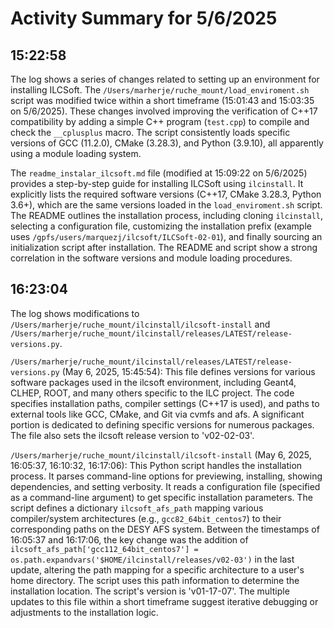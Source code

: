 # Activity Summary for 5/6/2025

## 15:22:58
The log shows a series of changes related to setting up an environment for installing ILCSoft.  The `/Users/marherje/ruche_mount/load_enviroment.sh` script was modified twice within a short timeframe (15:01:43 and 15:03:35 on 5/6/2025).  These changes involved improving the verification of C++17 compatibility by adding a simple C++ program (`test.cpp`) to compile and check the `__cplusplus` macro.  The script consistently loads specific versions of GCC (11.2.0), CMake (3.28.3), and Python (3.9.10), all apparently using a module loading system.

The `readme_instalar_ilcsoft.md` file (modified at 15:09:22 on 5/6/2025) provides a step-by-step guide for installing ILCSoft using `ilcinstall`. It explicitly lists the required software versions (C++17, CMake 3.28.3, Python 3.6+), which are the same versions loaded in the `load_enviroment.sh` script. The README outlines the installation process, including cloning `ilcinstall`, selecting a configuration file, customizing the installation prefix (example uses `/gpfs/users/marquezj/ilcsoft/ILCSoft-02-01`), and finally sourcing an initialization script after installation.  The README and script show a strong correlation in the software versions and module loading procedures.


## 16:23:04
The log shows modifications to `/Users/marherje/ruche_mount/ilcinstall/ilcsoft-install` and `/Users/marherje/ruche_mount/ilcinstall/releases/LATEST/release-versions.py`.

`/Users/marherje/ruche_mount/ilcinstall/releases/LATEST/release-versions.py` (May 6, 2025, 15:45:54): This file defines versions for various software packages used in the ilcsoft environment, including Geant4, CLHEP, ROOT, and many others specific to the ILC project.  The code specifies installation paths, compiler settings (C++17 is used), and paths to external tools like GCC, CMake, and Git via cvmfs and afs.  A significant portion is dedicated to defining specific versions for numerous packages.  The file also sets the ilcsoft release version to 'v02-02-03'.


`/Users/marherje/ruche_mount/ilcinstall/ilcsoft-install` (May 6, 2025, 16:05:37, 16:10:32, 16:17:06): This Python script handles the installation process.  It parses command-line options for previewing, installing, showing dependencies, and setting verbosity.  It reads a configuration file (specified as a command-line argument) to get specific installation parameters.  The script defines a dictionary `ilcsoft_afs_path` mapping various compiler/system architectures (e.g., `gcc82_64bit_centos7`) to their corresponding paths on the DESY AFS system.  Between the timestamps of 16:05:37 and 16:17:06,  the key change was the addition of `ilcsoft_afs_path['gcc112_64bit_centos7'] = os.path.expandvars('$HOME/ilcinstall/releases/v02-03')` in the last update, altering the path mapping for a specific architecture to a user's home directory.  The script uses this path information to determine the installation location.  The script's version is 'v01-17-07'.  The multiple updates to this file within a short timeframe suggest iterative debugging or adjustments to the installation logic.
